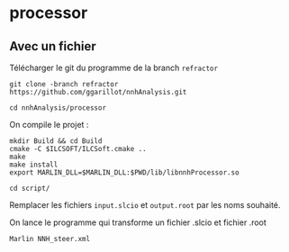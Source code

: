 # processor

## Avec un fichier

Télécharger le git du programme de la branch `refractor`
```
git clone -branch refractor https://github.com/ggarillot/nnhAnalysis.git
```

```
cd nnhAnalysis/processor
```
On compile le projet :
```
mkdir Build && cd Build
cmake -C $ILCSOFT/ILCSoft.cmake ..
make
make install
export MARLIN_DLL=$MARLIN_DLL:$PWD/lib/libnnhProcessor.so
```

```
cd script/
```
Remplacer les fichiers `input.slcio` et `output.root` par les noms souhaité.

On lance le programme qui transforme un fichier .slcio et fichier .root
```
Marlin NNH_steer.xml 
```
